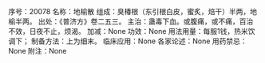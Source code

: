 序号：20078
名称：地榆散
组成：臭椿根（东引根白皮，蜜炙，焙干）半两，地榆半两。
出处：《普济方》卷二五三。
主治：蛊毒下血。或腹痛，或不痛，百治不效，日夜不止，烦渴。
加减：None
功效：None
用法用量：每服1钱，热米饮调下；
制备方法：上为细末。
临床应用：None
各家论述：None
用药禁忌：None
附注：None
